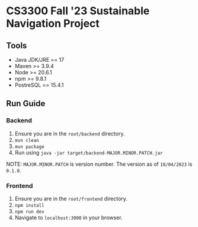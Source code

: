 # CS3300 Fall '23 Sustainable Navigation Project

## Tools
- Java JDK/JRE == 17
- Maven >= 3.9.4
- Node >= 20.6.1
- npm >= 9.8.1
- PostreSQL == 15.4.1

## Run Guide
### Backend
1. Ensure you are in the `root/backend` directory.
2. `mvn clean`
3. `mvn package`
4. Run using `java -jar target/backend-MAJOR.MINOR.PATCH.jar`

NOTE: `MAJOR.MINOR.PATCH` is version number. The version as of `10/04/2023` is `0.1.0`.

### Frontend
1. Ensure you are in the `root/frontend` directory.
2. `npm install`
3. `npm run dev`
4. Navigate to `localhost:3000` in your browser.